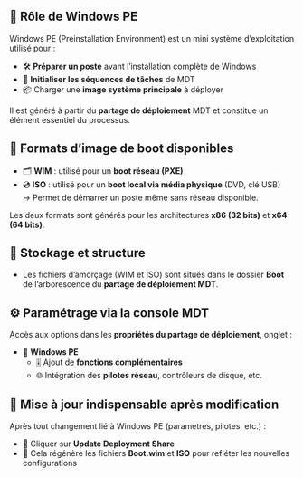 ## 🔧 **Rôle de Windows PE**

Windows PE (Preinstallation Environment) est un mini système d’exploitation utilisé pour :

- 🛠️ **Préparer un poste** avant l’installation complète de Windows
- 🚀 **Initialiser les séquences de tâches** de MDT
- 📦 Charger une **image système principale** à déployer

Il est généré à partir du **partage de déploiement** MDT et constitue un élément essentiel du processus.



## 📂 **Formats d’image de boot disponibles**

- 🗂️ **WIM** : utilisé pour un **boot réseau (PXE)**
- 💿 **ISO** : utilisé pour un **boot local via média physique** (DVD, clé USB)  
  → Permet de démarrer un poste même sans réseau disponible.

Les deux formats sont générés pour les architectures **x86 (32 bits)** et **x64 (64 bits)**.



## 📁 **Stockage et structure**

- Les fichiers d’amorçage (WIM et ISO) sont situés dans le dossier **Boot** de l’arborescence du **partage de déploiement MDT**.



## ⚙️ **Paramétrage via la console MDT**

Accès aux options dans les **propriétés du partage de déploiement**, onglet :

- 🌌 **Windows PE**
  - 🎚️ Ajout de **fonctions complémentaires**
  - 🌐 Intégration des **pilotes réseau**, contrôleurs de disque, etc.



## 🔁 **Mise à jour indispensable après modification**

Après tout changement lié à Windows PE (paramètres, pilotes, etc.) :

- 🔄 Cliquer sur **Update Deployment Share**
- 🧱 Cela régénère les fichiers **Boot.wim** et **ISO** pour refléter les nouvelles configurations

